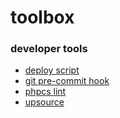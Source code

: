 # toolbox

### developer tools

- [deploy script](deploy)
- [git pre-commit hook](git_commit_hook_phpcs)
- [phpcs lint](lint)
- [upsource](upsource)
